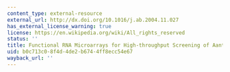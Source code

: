 ```yaml
---
content_type: external-resource
external_url: http://dx.doi.org/10.1016/j.ab.2004.11.027
has_external_license_warning: true
license: https://en.wikipedia.org/wiki/All_rights_reserved
status: ''
title: Functional RNA Microarrays for High-throughput Screening of Aantiprotein Aptamers
uid: b0c713c0-8f4d-4de2-b674-4ff8ecc54e67
wayback_url: ''
---
```

